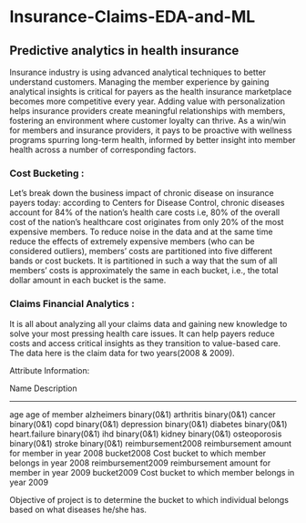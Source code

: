 # Insurance-Claims-EDA-and-ML

##                                        Predictive analytics in health insurance

Insurance industry is using advanced analytical techniques to better understand customers. Managing the member experience by gaining analytical insights is critical for payers as the health insurance marketplace becomes more competitive every year. Adding value with personalization helps insurance providers create meaningful relationships with members, fostering an environment where customer loyalty can thrive. As a win/win for members and insurance providers, it pays to be proactive with wellness programs spurring long-term health, informed by better insight into member health across a number of corresponding factors.

### Cost Bucketing : 
Let’s break down the business impact of chronic disease on insurance payers today: according to Centers for Disease Control, chronic diseases account for 84% of the nation’s health care costs i.e, 80% of the overall cost of the nation’s healthcare cost originates from only 20% of the most expensive members.
To reduce noise in the data and at the same time reduce the effects of extremely expensive members (who can be considered outliers), members’ costs are partitioned into five different bands or cost buckets. It is partitioned in such a way that the sum of all members’ costs is approximately the same in each bucket, i.e., the total dollar amount in each bucket is the same.

### Claims Financial Analytics :
It is all about analyzing all your claims data and gaining new knowledge to solve your most pressing health care issues. It can help payers reduce costs and access critical insights as they transition to value-based care.
The data here is the claim data for two years(2008 & 2009).

Attribute Information:

Name		      Description
------              -------------
age                  age of member
alzheimers           binary(0&1)
arthritis            binary(0&1)
cancer               binary(0&1)
copd                 binary(0&1)
depression           binary(0&1)
diabetes             binary(0&1)
heart.failure        binary(0&1)
ihd                  binary(0&1)
kidney               binary(0&1)
osteoporosis         binary(0&1)
stroke               binary(0&1)
reimbursement2008    reimbursement amount for member in year 2008
bucket2008           Cost bucket to which member belongs in year 2008
reimbursement2009    reimbursement amount for member in year 2009
bucket2009           Cost bucket to which member belongs in year 2009


Objective of project is to determine the bucket to which individual belongs based on what diseases he/she has.
